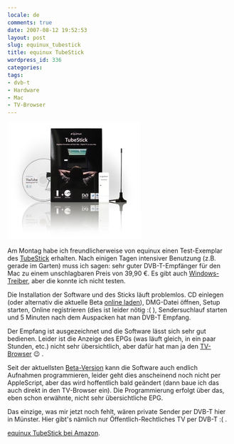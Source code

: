 ```yaml
---
locale: de
comments: true
date: 2007-08-12 19:52:53
layout: post
slug: equinux_tubestick
title: equinux TubeStick
wordpress_id: 336
categories:
tags:
- dvb-t
- Hardware
- Mac
- TV-Browser
---
```


![](/images/2007-08-12-equinux_tubestick/tubestick.jpg)

Am Montag habe ich freundlicherweise von equinux einen Test-Exemplar des
[TubeStick](http://www.equinux.com/us/products/tubestick/index.html) erhalten.
Nach einigen Tagen intensiver Benutzung (z.B. gerade im Garten) muss ich sagen:
sehr guter DVB-T-Empfänger für den Mac zu einem unschlagbaren Preis von 39,90
€. Es gibt auch
[Windows-Treiber](http://www.equinux.com/us/products/tubestick/windows.html),
aber die konnte ich nicht testen. 

Die Installation der Software und des Sticks läuft problemlos. CD einlegen
(oder alternativ die aktuelle Beta [online laden](http://www.equinux.com/us/products/tubestick/latestfeatures.html)),
DMG-Datei öffnen, Setup starten, Online registrieren (dies ist leider nötig :(
), Sendersuchlauf starten und 5 Minuten nach dem Auspacken hat man DVB-T
Empfang. 

Der Empfang ist ausgezeichnet und die Software lässt sich sehr gut bedienen.
Leider ist die Anzeige des EPGs (was läuft gleich, in ein paar Stunden, etc.)
nicht sehr übersichtlich, aber dafür hat man ja den
[TV-Browser](http://www.tvbrowser.org) :wink: .

Seit der aktuellsten
[Beta-Version](http://www.equinux.com/us/products/tubestick/latestfeatures.html)
kann die Software auch endlich Aufnahmen programmieren, leider geht dies
anscheinend noch nicht per AppleScript, aber das wird hoffentlich bald geändert
(dann baue ich das auch direkt in den TV-Browser ein). Die Programmierung
erfolgt über das, eben schon erwähnte, nicht sehr übersichtliche EPG.

Das einzige, was mir jetzt noch fehlt, wären private Sender per DVB-T hier in
Münster. Hier gibt's nämlich nur Öffentlich-Rechtliches TV per DVB-T :( .

[equinux TubeStick bei Amazon](http://www.amazon.de/gp/product/B000OGV2LQ?ie=UTF8&tag=wannawork-21&linkCode=as2&camp=1638&creative=6742&creativeASIN=B000OGV2LQ).
